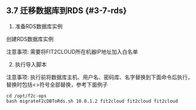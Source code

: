 ## **3.7 迁移数据库到RDS** {#3-7-rds}

1) 准备RDS数据库实例

创建RDS数据库实例

注意事项: 需要将FIT2CLOUD所在机器IP地址加入白名单

2) 执行导入脚本

注意事项: 执行前将数据库主机、用户名、密码库、名字替换到下面命令后执行，替换时包括&lt;&gt;符号全部替换，参考下面例子

```
cd /opt/f2c-ops
bash migrateF2cDBToRds.sh 10.0.1.2 fit2cloud fit2cloud fit2cloud
```

